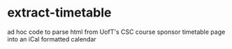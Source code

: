 # extract-timetable
ad hoc code to parse html from UofT's CSC course sponsor timetable page into an iCal formatted calendar
